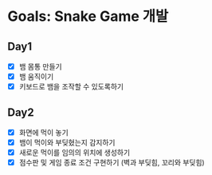 # Goals: Snake Game 개발

## Day1

- [x] 뱀 몸통 만들기
- [x] 뱀 움직이기
- [x] 키보드로 뱀을 조작할 수 있도록하기

## Day2

- [x] 화면에 먹이 놓기
- [x] 뱀이 먹이와 부딪혔는지 감지하기
- [x] 새로운 먹이를 임의의 위치에 생성하기
- [x] 점수판 및 게임 종료 조건 구현하기 (벽과 부딪힘, 꼬리와 부딪힘)

